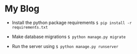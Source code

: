 # My Blog

- Install the python package requirements `$ pip install -r requirements.txt`

- Make database migrations `$ python manage.py migrate`

- Run the server using `$ python manage.py runserver`
